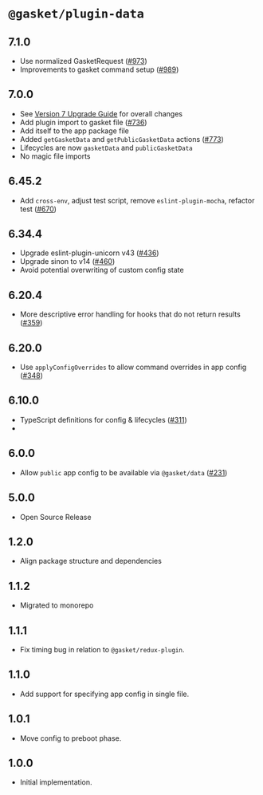 # `@gasket/plugin-data`

## 7.1.0

- Use normalized GasketRequest ([#973])
- Improvements to gasket command setup ([#989])

## 7.0.0

- See [Version 7 Upgrade Guide] for overall changes
- Add plugin import to gasket file ([#736])
- Add itself to the app package file
- Added `getGasketData` and `getPublicGasketData` actions ([#773])
- Lifecycles are now `gasketData` and `publicGasketData`
- No magic file imports

## 6.45.2

- Add `cross-env`, adjust test script, remove `eslint-plugin-mocha`, refactor test ([#670])

## 6.34.4

- Upgrade eslint-plugin-unicorn v43 ([#436])
- Upgrade sinon to v14 ([#460])
- Avoid potential overwriting of custom config state

## 6.20.4

- More descriptive error handling for hooks that do not return results ([#359])

## 6.20.0

- Use `applyConfigOverrides` to allow command overrides in app config ([#348])

## 6.10.0

- TypeScript definitions for config & lifecycles ([#311])
-

## 6.0.0

- Allow `public` app config to be available via `@gasket/data` ([#231])

## 5.0.0

- Open Source Release

## 1.2.0

- Align package structure and dependencies

## 1.1.2

- Migrated to monorepo

## 1.1.1

- Fix timing bug in relation to `@gasket/redux-plugin`.

## 1.1.0

- Add support for specifying app config in single file.

## 1.0.1

- Move config to preboot phase.

## 1.0.0

- Initial implementation.

[Version 7 Upgrade Guide]: /docs/upgrade-to-7.md
[#231]: https://github.com/godaddy/gasket/pull/231
[#311]: https://github.com/godaddy/gasket/pull/311
[#348]: https://github.com/godaddy/gasket/pull/348
[#359]: https://github.com/godaddy/gasket/pull/359
[#436]: https://github.com/godaddy/gasket/pull/436
[#460]: https://github.com/godaddy/gasket/pull/460
[#670]: https://github.com/godaddy/gasket/pull/670
[#736]: https://github.com/godaddy/gasket/pull/736
[#773]: https://github.com/godaddy/gasket/pull/773
[#973]: https://github.com/godaddy/gasket/pull/973
[#989]: https://github.com/godaddy/gasket/pull/989
